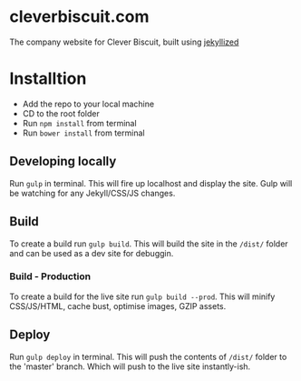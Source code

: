 # cleverbiscuit.com

The company website for Clever Biscuit, built using [jekyllized](https://github.com/sondr3/generator-jekyllized)

# Installtion

- Add the repo to your local machine
- CD to the root folder
- Run `npm install` from terminal
- Run `bower install` from terminal

## Developing locally

Run `gulp` in terminal. This will fire up localhost and display the site. Gulp will be watching for any Jekyll/CSS/JS changes.

## Build

To create a build run `gulp build`. This will build the site in the `/dist/` folder and can be used as a dev site for debuggin.

### Build - Production

To create a build for the live site run `gulp build --prod`. This will minify CSS/JS/HTML, cache bust, optimise images, GZIP assets.

## Deploy

Run `gulp deploy` in terminal. This will push the contents of `/dist/` folder to the 'master' branch. Which will push to the live site instantly-ish.
